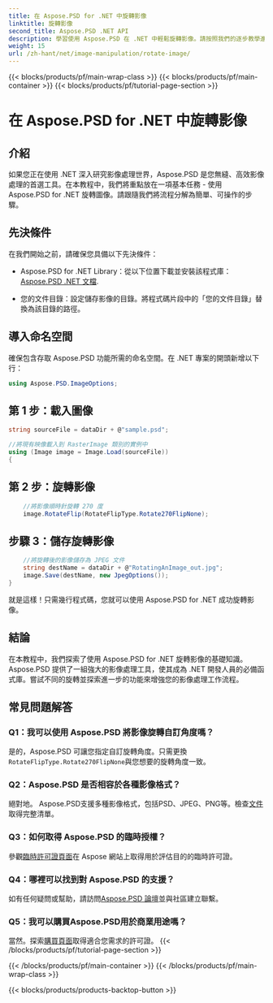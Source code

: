 ```yaml
---
title: 在 Aspose.PSD for .NET 中旋轉影像
linktitle: 旋轉影像
second_title: Aspose.PSD .NET API
description: 學習使用 Aspose.PSD 在 .NET 中輕鬆旋轉影像。請按照我們的逐步教學進行操作。
weight: 15
url: /zh-hant/net/image-manipulation/rotate-image/
---
```


{{< blocks/products/pf/main-wrap-class >}}
{{< blocks/products/pf/main-container >}}
{{< blocks/products/pf/tutorial-page-section >}}

# 在 Aspose.PSD for .NET 中旋轉影像

## 介紹

如果您正在使用 .NET 深入研究影像處理世界，Aspose.PSD 是您無縫、高效影像處理的首選工具。在本教程中，我們將重點放在一項基本任務 - 使用 Aspose.PSD for .NET 旋轉圖像。請跟隨我們將流程分解為簡單、可操作的步驟。

## 先決條件

在我們開始之前，請確保您具備以下先決條件：

-  Aspose.PSD for .NET Library：從以下位置下載並安裝該程式庫：[Aspose.PSD .NET 文檔](https://reference.aspose.com/psd/net/).

- 您的文件目錄：設定儲存影像的目錄。將程式碼片段中的「您的文件目錄」替換為該目錄的路徑。

## 導入命名空間

確保包含存取 Aspose.PSD 功能所需的命名空間。在 .NET 專案的開頭新增以下行：

```csharp
using Aspose.PSD.ImageOptions;
```

## 第 1 步：載入圖像

```csharp
string sourceFile = dataDir + @"sample.psd";

//將現有映像載入到 RasterImage 類別的實例中
using (Image image = Image.Load(sourceFile))
{
```

## 第 2 步：旋轉影像

```csharp
    //將影像順時針旋轉 270 度
    image.RotateFlip(RotateFlipType.Rotate270FlipNone);
```

## 步驟 3：儲存旋轉影像

```csharp
    //將旋轉後的影像儲存為 JPEG 文件
    string destName = dataDir + @"RotatingAnImage_out.jpg";
    image.Save(destName, new JpegOptions());
}
```

就是這樣！只需幾行程式碼，您就可以使用 Aspose.PSD for .NET 成功旋轉影像。

## 結論

在本教程中，我們探索了使用 Aspose.PSD for .NET 旋轉影像的基礎知識。 Aspose.PSD 提供了一組強大的影像處理工具，使其成為 .NET 開發人員的必備函式庫。嘗試不同的旋轉並探索進一步的功能來增強您的影像處理工作流程。

## 常見問題解答

### Q1：我可以使用 Aspose.PSD 將影像旋轉自訂角度嗎？

是的，Aspose.PSD 可讓您指定自訂旋轉角度。只需更換`RotateFlipType.Rotate270FlipNone`與您想要的旋轉角度一致。

### Q2：Aspose.PSD 是否相容於各種影像格式？

絕對地。 Aspose.PSD支援多種影像格式，包括PSD、JPEG、PNG等。檢查[文件](https://reference.aspose.com/psd/net/)取得完整清單。

### Q3：如何取得 Aspose.PSD 的臨時授權？

參觀[臨時許可證頁面](https://purchase.aspose.com/temporary-license/)在 Aspose 網站上取得用於評估目的的臨時許可證。

### Q4：哪裡可以找到對 Aspose.PSD 的支援？

如有任何疑問或幫助，請訪問[Aspose.PSD 論壇](https://forum.aspose.com/c/psd/34)並與社區建立聯繫。

### Q5：我可以購買Aspose.PSD用於商業用途嗎？

當然。探索[購買頁面](https://purchase.aspose.com/buy)取得適合您需求的許可證。
{{< /blocks/products/pf/tutorial-page-section >}}

{{< /blocks/products/pf/main-container >}}
{{< /blocks/products/pf/main-wrap-class >}}

{{< blocks/products/products-backtop-button >}}
